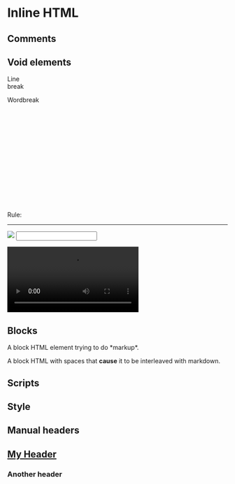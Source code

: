 # Inline HTML

## Comments

<!--comment-->

<!--

**bigger**

comment

-->

## Void elements

<map name="my-map">
  <area shape="rect" coords="0,0,10,20" href="https://example.com/" alt="alt text">
</map>

Line<br>break

Word<wbr>break

<table>
  <colgroup>
    <col>
    <col span="2" class="a">
  </colgroup>
</table>

<embed
  type="image/jpeg"
  src="/image.jpg"
  width="100"
  height="200">

Rule:
<hr>

<img src="example.jpg">

<input type="text">

<link href="example.css" rel="stylesheet">

<meta name="example"
  content="Example content">

<video>
  <source src="video.webm" type="video/webm">
  <track kind="captions" src="captions.vtt" srclang="en">
</video>

## Blocks

<div>
A block HTML element trying to do *markup*.
</div>

<div>

A block HTML with spaces that **cause** it to be interleaved with markdown.

</div>

## Scripts

<script></script>

<script async src="foo.js"></script>

<script>
const x = 'some *text* inside';

*don't* < try to "parse me
</script>

## Style

<style>

.foo {
    background-color: red;
}

/* **don't** < try to "parse me
*/

</style>

<style media="(width < 500px)">
.bar { background-color: green }
</style>

## Manual headers

<h2 id="my header"><a href="#foo">My Header</a></h2>

<h3>Another header</h3>
